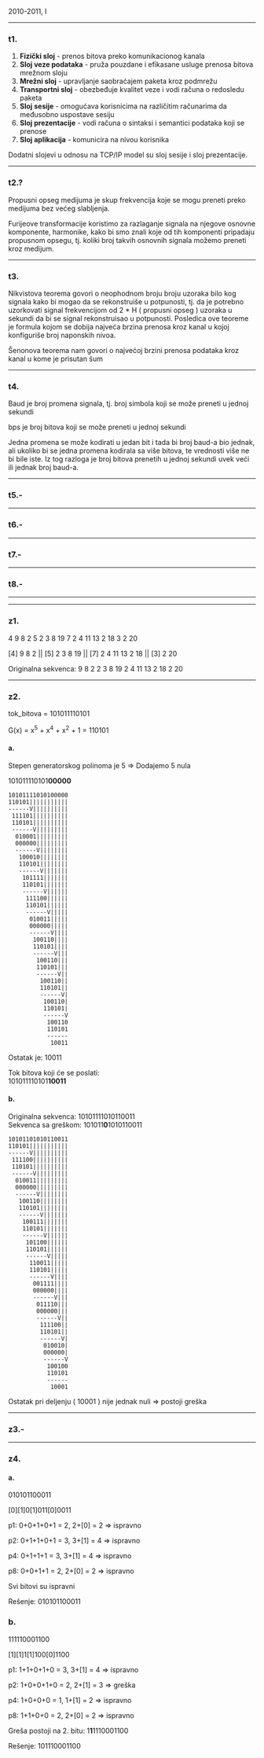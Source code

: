 2010-2011, I

---

### t1.

1. **Fizički sloj** - prenos bitova preko komunikacionog kanala
2. **Sloj veze podataka** - pruža pouzdane i efikasane usluge prenosa bitova mrežnom sloju
3. **Mrežni sloj** - upravljanje saobraćajem paketa kroz podmrežu
4. **Transportni sloj** - obezbeđuje kvalitet veze i vodi računa o redosledu paketa
5. **Sloj sesije** - omogućava korisnicima na različitim računarima da međusobno uspostave sesiju
6. **Sloj prezentacije** - vodi računa o sintaksi i semantici podataka koji se prenose
7. **Sloj aplikacija** - komunicira na nivou korisnika

Dodatni slojevi u odnosu na TCP/IP model su sloj sesije i sloj prezentacije.

---

### t2.?

Propusni opseg medijuma je skup frekvencija koje se mogu preneti preko medijuma bez većeg slabljenja.

Furijeove transformacije koristimo za razlaganje signala na njegove osnovne komponente, harmonike, kako bi smo znali koje od tih komponenti pripadaju propusnom opsegu, tj. koliki broj takvih osnovnih signala možemo preneti kroz medijum.

---

### t3.

Nikvistova teorema govori o neophodnom broju broju uzoraka bilo kog signala kako bi mogao da se rekonstruiše u potpunosti, tj. da je potrebno uzorkovati signal frekvencijom od 2 * H ( propusni opseg ) uzoraka u sekundi da bi se signal rekonstruisao u potpunosti. Posledica ove teoreme je formula kojom se dobija najveća brzina prenosa kroz kanal u kojoj konfiguriše broj naponskih nivoa.

Šenonova teorema nam govori o najvećoj brzini prenosa podataka kroz kanal u kome je prisutan šum

---

### t4.

Baud je broj promena signala, tj. broj simbola koji se može preneti u jednoj sekundi

bps je broj bitova koji se može preneti u jednoj sekundi

Jedna promena se može kodirati u jedan bit i tada bi broj baud-a bio jednak, ali ukoliko bi se jedna promena kodirala sa više bitova, te vrednosti više ne bi bile iste. Iz tog razloga je broj bitova prenetih u jednoj sekundi uvek veći ili jednak broj baud-a.

---

### t5.-

---

### t6.-

---

### t7.-

---

### t8.-

---

---

### z1.

4 9 8 2 5 2 3 8 19 7 2 4 11 13 2 18 3 2 20

[4] 9 8 2 || [5] 2 3 8 19 || [7] 2 4 11 13 2 18 || [3] 2 20


Originalna sekvenca:
9 8 2 2 3 8 19 2 4 11 13 2 18 2 20

---

### z2.

tok_bitova = 101011110101

G(x) = x<sup>5</sup> + x<sup>4</sup> + x<sup>2</sup> + 1 = 110101

#### a.

Stepen generatorskog polinoma je 5 => Dodajemo 5 nula

101011110101**00000**

```
10101111010100000
110101|||||||||||
------V||||||||||
 111101||||||||||
 110101||||||||||
 ------V|||||||||
  010001|||||||||
  000000|||||||||
  ------V||||||||
   100010||||||||
   110101||||||||
   ------V|||||||
    101111|||||||
    110101|||||||
    ------V||||||
     111100||||||
     110101||||||
     ------V|||||
      010011|||||
      000000|||||
      ------V||||
       100110||||
       110101||||
       ------V|||
        100110|||
        110101|||
        ------V||
         100110||
         110101||
         ------V|
          100110|
          110101|
          ------V
           100110
           110101
           ------
            10011
```

Ostatak je: 10011

Tok bitova koji će se poslati:  
101011110101**10011**


#### b.

Originalna sekvenca: 10101111010110011  
Sekvenca sa greškom: 101011**0**1010110011  

```
10101101010110011
110101|||||||||||
------V||||||||||
 111100||||||||||
 110101||||||||||
 ------V|||||||||
  010011|||||||||
  000000|||||||||
  ------V||||||||
   100110||||||||
   110101||||||||
   ------V|||||||
    100111|||||||
    110101|||||||
    ------V||||||
     101100||||||
     110101||||||
     ------V|||||
      110011|||||
      110101|||||
      ------V||||
       001111||||
       000000||||
       ------V|||
        011110|||
        000000|||
        ------V||
         111100||
         110101||
         ------V|
          010010|
          000000|
          ------V
           100100
           110101
           ------
            10001
```

Ostatak pri deljenju ( 10001 ) nije jednak nuli => postoji greška

---

### z3.-


---

### z4.

#### a.

010101100011

[0][1]0[1]011[0]0011

p1: 0+0+1+0+1 = 2, 2+[0] = 2 => ispravno

p2: 0+1+1+0+1 = 3, 3+[1] = 4 => ispravno

p4: 0+1+1+1 = 3, 3+[1] = 4 => ispravno

p8: 0+0+1+1 = 2, 2+[0] = 2 => ispravno

Svi bitovi su ispravni

Rešenje: 010101100011

### b.

111110001100

[1][1]1[1]100[0]1100

p1: 1+1+0+1+0 = 3, 3+[1] = 4 => ispravno

p2: 1+0+0+1+0 = 2, 2+[1] = 3 => greška

p4: 1+0+0+0 = 1, 1+[1] = 2 => ispravno

p8: 1+1+0+0 = 2, 2+[0] = 2 => ispravno

Greša postoji na 2. bitu: 1**1**1110001100

Rešenje: 101110001100


[\\]: # ( Reference )

[baud-vs-bps]: https://www.linuxjournal.com/files/linuxjournal.com/linuxjournal/articles/010/1097/1097s2.html